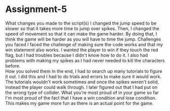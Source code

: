 # Assignment-5
What changes you made to the script(s) 
I changed the jump speed to be slower so that it takes more time to jump over spikes. Then, I changed the speed of movement so that it can make the game harder. By doing that, I think the game will be harder as you will have to time the jump.
Challenges you faced 
I faced the challenge of making sure the code works and that my win statement also works. I wanted the player to win if they touch the red flag, but I had troubles because I didn't know how to do it. I also had problems with making my spikes as I had never needed to kill the characters before.  
How you solved them 
In the end, I had to search up many tutorials to figure it out. I did this and I had to do trials and errors to make sure it would work. The tutorials wouldn't work sometimes and once the spikes weren't solid, instead the player could walk through. I later figured out that I had put on the wrong type of collider.
What you’re most proud of in your game so far 
I'm most proud of the fact that I have a win condition and lose condition. This makes my game more fun as there is an actual point for the game.

